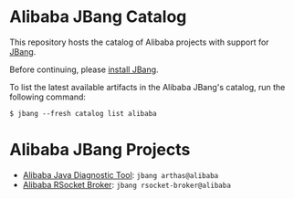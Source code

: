 Alibaba JBang Catalog
==========================

This repository hosts the catalog of Alibaba projects with support for [JBang](https://jbang.dev/).

Before continuing, please [install JBang](https://www.jbang.dev/download/).

To list the latest available artifacts in the Alibaba JBang's catalog, run the following command:

```
$ jbang --fresh catalog list alibaba
```

# Alibaba JBang Projects

* [Alibaba Java Diagnostic Tool](https://github.com/alibaba/arthas): `jbang arthas@alibaba`
* [Alibaba RSocket Broker](https://github.com/alibaba/alibaba-rsocket-broker): `jbang rsocket-broker@alibaba` 
